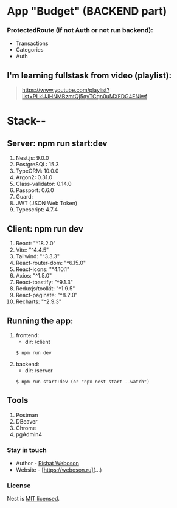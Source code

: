 # App "Budget" (BACKEND part)

### ProtectedRoute (if not Auth or not run backend):
- Transactions
- Categories
- Auth

## I'm learning fullstask from video (playlist): 
> https://www.youtube.com/playlist?list=PLkUJHNMBzmtQj5qvTCqn0uMXFDG4ENiwf 


# Stack--

## Server: npm run start:dev
1. Nest.js: 9.0.0
2. PostgreSQL: 15.3
3. TypeORM: 10.0.0
4. Argon2: 0.31.0
5. Class-validator: 0.14.0
6. Passport: 0.6.0
7. Guard: 
8. JWT (JSON Web Token)
9. Typescript: 4.7.4

## Client: npm run dev
1. React: "^18.2.0"
2. Vite: "^4.4.5" 
3. Tailwind: "^3.3.3"
4. React-router-dom: "^6.15.0"
5. React-icons: "^4.10.1"
6. Axios: "^1.5.0"
7. React-toastify: "^9.1.3"
8. Reduxjs/toolkit: "^1.9.5"
9. React-paginate: "^8.2.0"
10. Recharts: "^2.9.3"

## Running the app:
1. frontend:
    - dir: \client
    ```
    $ npm run dev 
    ```
2. backend: 
    - dir: \server
    ```
    $ npm run start:dev (or "npx nest start --watch")
    ```

## Tools
1. Postman
2. DBeaver
3. Chrome
4. pgAdmin4


### Stay in touch
- Author - [Rishat Weboson](...)
- Website - [https://weboson.ru](...)

### License
Nest is [MIT licensed](LICENSE).